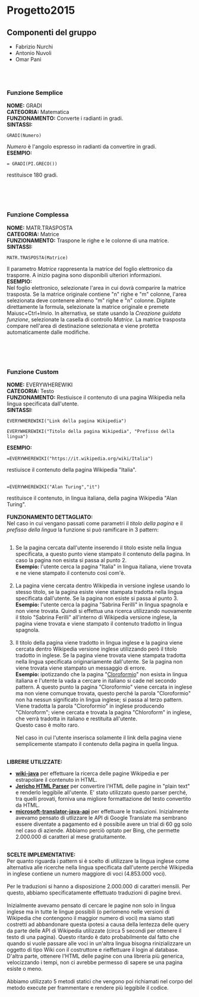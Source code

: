 # Progetto2015

## Componenti del gruppo
* Fabrizio Nurchi
* Antonio Nuvoli
* Omar Pani

<br><br>

### Funzione Semplice
**NOME:** GRADI <br>
**CATEGORIA:** Matematica <br>
**FUNZIONAMENTO:** Converte i radianti in gradi. <br>
**SINTASSI:**  <br>
```
GRADI(Numero)
```
*Numero* è l'angolo espresso in radianti da convertire in gradi. <br>
**ESEMPIO:**
```
= GRADI(PI.GRECO())
``` 
restituisce 180 gradi.

<br><br><br>

### Funzione Complessa
**NOME:** MATR.TRASPOSTA <br>
**CATEGORIA:** Matrice <br>
**FUNZIONAMENTO:** Traspone le righe e le colonne di una matrice. <br>
**SINTASSI:** <br>
```
MATR.TRASPOSTA(Matrice)
```
Il parametro *Matrice* rappresenta la matrice del foglio elettronico da trasporre.
A inizio pagina sono disponibili ulteriori informazioni. <br>
**ESEMPIO:** <br>
Nel foglio elettronico, selezionate l'area in cui dovrà comparire la matrice trasposta. Se la matrice originale contiene "n" righe e "m" colonne, l'area selezionata deve contenere almeno "m" righe e "n" colonne. Digitate direttamente la formula, selezionate la matrice originale e premete Maiusc+Ctrl+Invio. In alternativa, se state usando la *Creazione guidata funzione*, selezionate la casella di controllo *Matrice*. La matrice trasposta compare nell'area di destinazione selezionata e viene protetta automaticamente dalle modifiche.

<br><br><br>

### Funzione Custom
**NOME:** EVERYWHEREWIKI <br>
**CATEGORIA:** Testo <br>
**FUNZIONAMENTO:** Restiuisce il contenuto di una pagina Wikipedia nella lingua specificata dall'utente. <br>
**SINTASSI:** <br>
```
EVERYWHEREWIKI("Link della pagina Wikipedia")
``` 
```
EVERYWHEREWIKI("Titolo della pagina Wikipedia", "Prefisso della lingua")
``` 
**ESEMPIO:** <br>
```
=EVERYWHEREWIKI("https://it.wikipedia.org/wiki/Italia")
``` 
restiuisce il contenuto della pagina Wikipedia "Italia". <br><br>
```
=EVERYWHEREWIKI("Alan Turing","it")
``` 
restituisce il contenuto, in lingua italiana, della pagina Wikipedia "Alan Turing". <br><br>
**FUNZIONAMENTO DETTAGLIATO:** <br>
Nel caso in cui vengano passati come parametri il *titolo della pagina* e il *prefisso della lingua* la funzione si può ramificare in 3 pattern: <br><br>
1. Se la pagina cercata dall'utente inserendo il titolo esiste nella lingua specificata, a questo punto viene stampato il contenuto della pagina. In caso la pagina non esista si passa al punto 2.<br>
**Esempio:** l'utente cerca la pagina "Italia" in lingua italiana, viene trovata e ne viene stampato il contenuto così com'è. <br><br>
2. La pagina viene cercata dentro Wikipedia in versione inglese usando lo stesso titolo, se la pagina esiste viene stampata tradotta nella lingua specificata dall'utente. Se la pagina non esiste si passa al punto 3.<br>
**Esempio:** l'utente cerca la pagina "Sabrina Ferilli" in lingua spagnola e non viene trovata. Quindi si effettua una ricerca utilizzando nuovamente il titolo "Sabrina Ferilli" all'interno di Wikipedia versione inglese, la pagina viene trovata e viene stampato il contenuto tradotto in lingua spagnola. <br><br>
3. Il titolo della pagina viene tradotto in lingua inglese e la pagina viene cercata dentro Wikipedia versione inglese utilizzando però il titolo tradotto in inglese. Se la pagina viene trovata viene stampata tradotta nella lingua specificata originariamente dall'utente. Se la pagina non viene trovata viene stampato un messaggio di errore. <br>
**Esempio:** ipotizzando che la pagina "[Cloroformio](https://it.wikipedia.org/wiki/Cloroformio)" non esista in lingua italiana e l'utente la vada a cercare in italiano si cade nel secondo pattern. A questo punto la pagina "Cloroformio" viene cercata in inglese ma non viene comunque trovata, questo perché la parola "Cloroformio" non ha nessun significato in lingua inglese; si passa al terzo pattern. Viene tradotta la parola "Cloroformio" in inglese producendo "Chloroform"; viene cercata e trovata la pagina "Chloroform" in inglese, che verrà tradotta in italiano e restituita all'utente. <br>
Questo caso è molto raro. <br><br>
Nel caso in cui l'utente inserisca solamente il link della pagina viene semplicemente stampato il contenuto della pagina in quella lingua. <br><br>

**LIBRERIE UTILIZZATE:** <br>
* [**wiki-java**](https://github.com/mer-c/wiki-java) per effettuare la ricerca delle pagine Wikipedia e per estrapolare il contenuto in HTML.
* [**Jericho HTML Parser**](http://jericho.htmlparser.net/docs/index.html) per convertire l'HTML delle pagine in "plain text" e renderlo leggibile all'utente. E' stato utilizzato questo parser perché, tra quelli provati, forniva una migliore formattazione del testo convertito da HTML.
* [**microsoft-translator-java-api**](https://github.com/boatmeme/microsoft-translator-java-api) per effettuare le traduzioni. Inizialmente avevamo pensato di utlizzare le API di Google Translate ma sembrano essere diventate a pagamento ed è possibile avere un trial di 60 gg solo nel caso di aziende. Abbiamo perciò optato per Bing, che permette 2.000.000 di caratteri al mese gratuitamente. <br><br>

**SCELTE IMPLEMENTATIVE:** <br>
Per quanto riguarda i pattern si è scelto di utilizzare la lingua inglese come alternativa alle ricerche nella lingua specificata dall'utente perché Wikipedia in inglese contiene un numero maggiore di voci (4.853.000 voci).<br><br>
Per le traduzioni si hanno a disposizione 2.000.000 di caratteri mensili. Per questo, abbiamo specificatamente effettuato traduzioni di pagine brevi. <br><br>
Inizialmente avevamo pensato di cercare le pagine non solo in lingua inglese ma in tutte le lingue possibili (o perlomeno nelle versioni di Wikipedia che contengono il maggior numero di voci) ma siamo stati costretti ad abbandonare questa ipotesi a causa della lentezza delle query da parte delle API di Wikipedia utilizzate (circa 5 secondi per ottenere il testo di una pagina). Questo ritardo è dato probabilmente dal fatto che quando si vuole passare alle voci in un'altra lingua bisogna rinizializzare un oggetto di tipo Wiki con il costruttore e rieffettuare il login al database. D'altra parte, ottenere l'HTML delle pagine con una libreria più generica, velocizzando i tempi, non ci avrebbe permesso di sapere se una pagina esiste o meno. <br><br>
Abbiamo utilizzato 5 metodi statici che vengono poi richiamati nel corpo del metodo execute per frammentare e rendere più leggibile il codice. 
